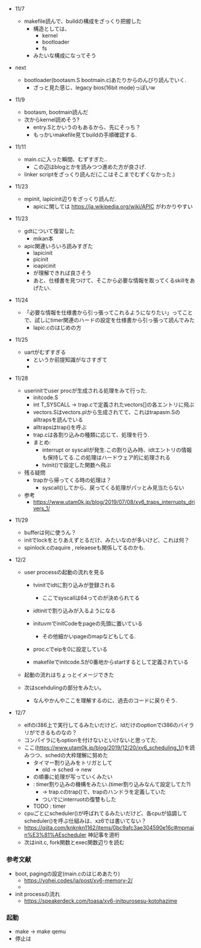 * 11/7
  * makefile読んで、buildの構成をざっくり把握した
    * 構造としては、
      * kernel
      * bootloader
      * fs
    * みたいな構成になってそう
* next
  * bootloader(bootasm.S bootmain.c)あたりからのんびり読んでいく.
    * ざっと見た感じ、legacy bios(16bit mode)っぽいw

* 11/9
  * bootasm, bootmain読んだ
  * 次からkernel読めそう?
    * entry.Sとかいうのもあるから、先にそっち？
    * もっかいmakefile見てbuildの手順確認する.

* 11/11
  * main.cに入った瞬間、むずすぎた..
    * この辺はblogとかを読みつつ進めた方が良さげ.
  * linker scriptをざっくり読んだ(ここはそこまでむずくなかった.)

* 11/23
  * mpinit, lapicinit辺りをざっくり読んだ.
    * apicに関しては https://ja.wikipedia.org/wiki/APIC がわかりやすい

* 11/23
  * gdtについて復習した
    * mikan本
  * apic関連いろいろ読みすぎた
      * lapicinit
      * picinit
      * ioapicinit
    * が理解できれば良さそう
    * あと、仕様書を見つけて、そこから必要な情報を取ってくるskillをあげたい.

* 11/24
  * 「必要な情報を仕様書から引っ張ってこれるようになりたい」ってことで、試しにtimer関連のハードの設定を仕様書から引っ張って読んでみた
    * lapic.cのはじめの方

* 11/25
  * uartがむずすぎる
    * というか前提知識がなさすぎて
    * 

* 11/28
  * userinitでuser procが生成される処理をみて行った.
    * initcode.S
    * int T_SYSCALL -> trap.cで定義されたvectors[]の各エントリに飛ぶ
    * vectors.Sはvectors.plから生成されてて、これはtrapasm.Sのalltrapsを読んでいる
    * alltrapsはtrap()を呼ぶ
    * trap.cは各割り込みの種類に応じて、処理を行う.
    * まとめ:
      * interrupt or syscallが発生.この割り込み時、idtエントリの情報も保持してる.この処理はハードウェア的に処理される
      * tvinit()で設定した関数へ飛ぶ
  * 残る疑問
    * trapから帰ってくる時の処理は？
      * syscall()してから、戻ってくる処理がパッとみ見当たらない
  * 参考
    * https://www.utam0k.jp/blog/2019/07/08/xv6_traps_interrupts_drivers_1/

* 11/29
  * bufferは何に使うん？
  * initでlockをとりあえずとるだけ、みたいなのが多いけど、これは何？
  * spinlock.cのaquire , releaeseも関係してるのかも.

* 12/2
  * user processの起動の流れを見る 
    * tvinitでidtに割り込みが登録される
      * ここでsyscallは64ってのが決められてる
    * idtinitで割り込みが入るようになる

    * inituvmでinitCodeをpageの先頭に置いている
      * その他細かいpageのmapなどもしてる.
    * proc.cでeipを0に設定している
    * makefileでinitcode.Sが0番地からstartするとして定義されている

  * 起動の流れはちょっとイメージできた
  * 次はscehdulingの部分をみたい。
    * なんやかんやここを理解するのに、過去のコードに戻りそう.

* 12/7
  * elfのi386上で実行してるみたいだけど、ldだけのoptionでi386のバイラリができるものなの？
  * コンパイラにもoptionを付けないといけないと思ってた.
  * ここ(https://www.utam0k.jp/blog/2019/12/20/xv6_scheduling_1/)を読みつつ、schedの大枠理解に努めた
    * タイマー割り込みをトリガとして
      * old -> sched -> new
    * の順番に処理が写っていくみたい 
    * : timer割り込みの機構をみたい.(timer割り込みなんて設定してた?)
      * -> trap.cのtrap()で、trapのハンドラを定義していた
      * ついでにinterruotの復讐もした
    * TODO : timer
  * cpuごとにscheduler()が呼ばれてるみたいだけど、各cpuが協調してscheduler()を呼ぶ仕組みは、xz6では書いてない？
  * https://qiita.com/knknkn1162/items/0bc9afc3ae304590e16c#mpmain%E3%81%AEscheduler 神記事を道桁
  * 次はinit.c, fork関数とexec関数辺りを読む

### 参考文献
* boot, pagingの設定(main.cのはじめあたり)
  * https://yohei.codes/ja/post/xv6-memory-2/
  * 
* init processの流れ
  * https://speakerdeck.com/toasa/xv6-initpurosesu-kotohazime
### 起動
* make -> make qemu
* 停止は
